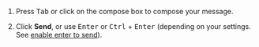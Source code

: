 1. Press <kbd>Tab</kbd> or click on the compose box to compose your
   message.

1. Click **Send**, or use <kbd>Enter</kbd> or <kbd>Ctrl</kbd> +
   <kbd>Enter</kbd> (depending on your settings. See
  [enable enter to send](/help/mastering-the-compose-box#toggle-between-ctrl-enter-and-enter-to-send-a-message)).
